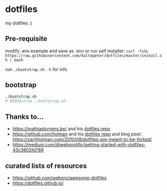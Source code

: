 # dotfiles

my dotfiles :)

## Pre-requisite

modify .env.example and save as .env or run self installer: `curl -fsSL https://raw.githubusercontent.com/kaltepeter/dotfiles/master/install.sh | bash` 

run `./bootstrap.sh -h` for info


## bootstrap

```bash
./bootstrap.sh
# DEBUG=true ./bootstrap.sh
```

## Thanks to...

* https://mathiasbynens.be/ and his [dotfiles repo](https://github.com/mathiasbynens/dotfiles)
* https://github.com/holman and his [dotfiles repo](https://github.com/holman/dotfiles) and blog post: https://zachholman.com/2010/08/dotfiles-are-meant-to-be-forked/ 
* https://medium.com/@webprolific/getting-started-with-dotfiles-43c3602fd789

## curated lists of resources

* https://github.com/webpro/awesome-dotfiles
* https://dotfiles.github.io/
